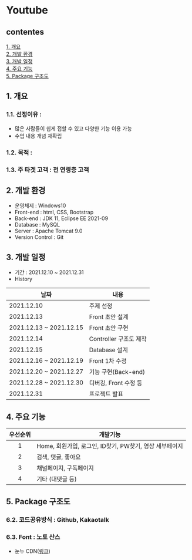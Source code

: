# Youtube
## contentes
[1. 개요](#1-개요)   
[2. 개발 환경](#2-개발-환경)  
[3. 개발 일정](#3-개발-일정)   
[4. 주요 기능](#4-주요-기능)  
[5. Package 구조도 ](#5-Package-구조도)
 

## 1. 개요
### 1.1. 선정이유 :
- 많은 사람들이 쉽게 접할 수 있고 다양한 기능 이용 가능
- 수업 내용 개념 재확립
### 1.2. 목적 : 
### 1.3. 주 타겟 고객 : 전 연령층 고객
  
## 2. 개발 환경
- 운영체제 : Windows10
- Front-end : html, CSS, Bootstrap
- Back-end : JDK 11, Eclipse EE 2021-09
- Database : MySQL
- Server : Apache Tomcat 9.0
- Version Control : Git

## 3. 개발 일정
- 기간 : 2021.12.10 ~ 2021.12.31  
- History

|날짜|내용|
|----|----|
|2021.12.10|주제 선정|
|2021.12.13|Front 초안 설계|
|2021.12.13 ~ 2021.12.15|Front 초안 구현|
|2021.12.14|Controller 구조도 제작|
|2021.12.15|Database 설계|
|2021.12.16 ~ 2021.12.19|Front 1차 수정|
|2021.12.20 ~ 2021.12.27|기능 구현(Back-end)|
|2021.12.28 ~ 2021.12.30|디버깅, Front 수정 등|
|2021.12.31|프로젝트 발표|

## 4. 주요 기능

|우선순위|개발기능|
|:----:|----|
|1|Home, 회원가입, 로그인, ID찾기, PW찾기, 영상 세부페이지|
|2|검색, 댓글, 좋아요|
|3|채널페이지, 구독페이지|
|4|기타 (대댓글 등)|
 
## 5. Package 구조도


### 6.2. 코드공유방식 : Github, Kakaotalk
### 6.3. Font : 노토 산스 
- 눈누 CDN([링크](https://noonnu.cc/font_page/34))

